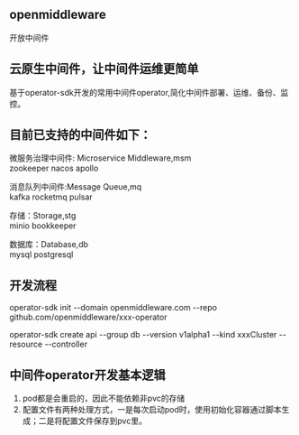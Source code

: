 ## openmiddleware
开放中间件

## 云原生中间件，让中间件运维更简单

基于operator-sdk开发的常用中间件operator,简化中间件部署、运维、备份、监控。
## 目前已支持的中间件如下：
微服务治理中间件: Microservice Middleware,msm  
zookeeper
nacos
apollo

消息队列中间件:Message Queue,mq  
kafka
rocketmq
pulsar

存储：Storage,stg  
minio
bookkeeper

数据库：Database,db  
mysql
postgresql


## 开发流程

operator-sdk init --domain openmiddleware.com --repo github.com/openmiddleware/xxx-operator

operator-sdk create api --group db --version v1alpha1 --kind xxxCluster --resource --controller

## 中间件operator开发基本逻辑
1. pod都是会重启的，因此不能依赖非pvc的存储
2. 配置文件有两种处理方式，一是每次启动pod时，使用初始化容器通过脚本生成；二是将配置文件保存到pvc里。
